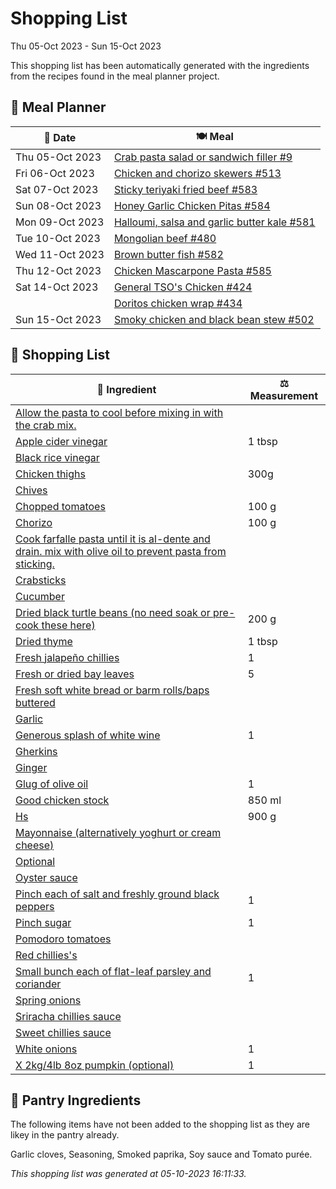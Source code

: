 # Shopping List

Thu 05-Oct 2023 - Sun 15-Oct 2023

This shopping list has been automatically generated with the ingredients from the recipes found in the meal planner project.

## 📅 Meal Planner

|📅 Date| 🍽️ Meal|
|----|----|
|Thu 05-Oct 2023|[Crab pasta salad or sandwich filler #9](https://github.com/jcallaghan/The-Cookbook/issues/9)|
|Fri 06-Oct 2023|[Chicken and chorizo skewers #513](https://github.com/jcallaghan/The-Cookbook/issues/513)|
|Sat 07-Oct 2023|[Sticky teriyaki fried beef #583](https://github.com/jcallaghan/The-Cookbook/issues/583)|
|Sun 08-Oct 2023|[Honey Garlic Chicken Pitas #584](https://github.com/jcallaghan/The-Cookbook/issues/584)|
|Mon 09-Oct 2023|[Halloumi, salsa and garlic butter kale  #581](https://github.com/jcallaghan/The-Cookbook/issues/581)|
|Tue 10-Oct 2023|[Mongolian beef #480](https://github.com/jcallaghan/The-Cookbook/issues/480)|
|Wed 11-Oct 2023|[Brown butter fish #582](https://github.com/jcallaghan/The-Cookbook/issues/582)|
|Thu 12-Oct 2023|[Chicken Mascarpone Pasta  #585](https://github.com/jcallaghan/The-Cookbook/issues/585)|
|Sat 14-Oct 2023|[General TSO's Chicken #424](https://github.com/jcallaghan/The-Cookbook/issues/424)|
||[Doritos chicken wrap #434](https://github.com/jcallaghan/The-Cookbook/issues/434)|
|Sun 15-Oct 2023|[Smoky chicken and black bean stew #502](https://github.com/jcallaghan/The-Cookbook/issues/502)|

## 🛒 Shopping List

| 🍌 Ingredient| ⚖️ Measurement|
|----------|-----------|
|[Allow the pasta to cool before mixing in with the crab mix.](https://www.sainsburys.co.uk/gol-ui/SearchResults/Allow%20the%20pasta%20to%20cool%20before%20mixing%20in%20with%20the%20crab%20mix.)||
|[Apple cider vinegar](https://www.sainsburys.co.uk/gol-ui/SearchResults/Apple%20cider%20vinegar)|1 tbsp|
|[Black rice vinegar](https://www.sainsburys.co.uk/gol-ui/SearchResults/Black%20rice%20vinegar)||
|[Chicken thighs](https://www.sainsburys.co.uk/gol-ui/SearchResults/Chicken%20thighs)|300g|
|[Chives](https://www.sainsburys.co.uk/gol-ui/SearchResults/Chives)||
|[Chopped tomatoes](https://www.sainsburys.co.uk/gol-ui/SearchResults/Chopped%20tomatoes)|100 g|
|[Chorizo](https://www.sainsburys.co.uk/gol-ui/SearchResults/Chorizo)|100 g|
|[Cook farfalle pasta until it is al-dente and drain. mix with olive oil to prevent pasta from sticking.](https://www.sainsburys.co.uk/gol-ui/SearchResults/Cook%20farfalle%20pasta%20until%20it%20is%20al-dente%20and%20drain.%20mix%20with%20olive%20oil%20to%20prevent%20pasta%20from%20sticking.)||
|[Crabsticks](https://www.sainsburys.co.uk/gol-ui/SearchResults/Crabsticks)||
|[Cucumber](https://www.sainsburys.co.uk/gol-ui/SearchResults/Cucumber)||
|[Dried black turtle beans (no need soak or pre-cook these here)](https://www.sainsburys.co.uk/gol-ui/SearchResults/Dried%20black%20turtle%20beans%20(no%20need%20soak%20or%20pre-cook%20these%20here))|200 g|
|[Dried thyme](https://www.sainsburys.co.uk/gol-ui/SearchResults/Dried%20thyme)|1 tbsp|
|[Fresh jalapeño chillies](https://www.sainsburys.co.uk/gol-ui/SearchResults/Fresh%20jalapeño%20chillies)|1|
|[Fresh or dried bay leaves](https://www.sainsburys.co.uk/gol-ui/SearchResults/Fresh%20or%20dried%20bay%20leaves)|5|
|[Fresh soft white bread or barm rolls/baps buttered](https://www.sainsburys.co.uk/gol-ui/SearchResults/Fresh%20soft%20white%20bread%20or%20barm%20rolls/baps%20buttered)||
|[Garlic](https://www.sainsburys.co.uk/gol-ui/SearchResults/Garlic)||
|[Generous splash of white wine](https://www.sainsburys.co.uk/gol-ui/SearchResults/Generous%20splash%20of%20white%20wine)|1|
|[Gherkins](https://www.sainsburys.co.uk/gol-ui/SearchResults/Gherkins)||
|[Ginger](https://www.sainsburys.co.uk/gol-ui/SearchResults/Ginger)||
|[Glug of olive oil](https://www.sainsburys.co.uk/gol-ui/SearchResults/Glug%20of%20olive%20oil)|1|
|[Good chicken stock](https://www.sainsburys.co.uk/gol-ui/SearchResults/Good%20chicken%20stock)|850 ml|
|[Hs](https://www.sainsburys.co.uk/gol-ui/SearchResults/Hs)|900 g|
|[Mayonnaise (alternatively yoghurt or cream cheese)](https://www.sainsburys.co.uk/gol-ui/SearchResults/Mayonnaise%20(alternatively%20yoghurt%20or%20cream%20cheese))||
|[Optional](https://www.sainsburys.co.uk/gol-ui/SearchResults/Optional)||
|[Oyster sauce](https://www.sainsburys.co.uk/gol-ui/SearchResults/Oyster%20sauce)||
|[Pinch each of salt and freshly ground black peppers](https://www.sainsburys.co.uk/gol-ui/SearchResults/Pinch%20each%20of%20salt%20and%20freshly%20ground%20black%20peppers)|1|
|[Pinch sugar](https://www.sainsburys.co.uk/gol-ui/SearchResults/Pinch%20sugar)|1|
|[Pomodoro tomatoes](https://www.sainsburys.co.uk/gol-ui/SearchResults/Pomodoro%20tomatoes)||
|[Red chillies's](https://www.sainsburys.co.uk/gol-ui/SearchResults/Red%20chillies's)||
|[Small bunch each of flat-leaf parsley and coriander](https://www.sainsburys.co.uk/gol-ui/SearchResults/Small%20bunch%20each%20of%20flat-leaf%20parsley%20and%20coriander)|1|
|[Spring onions](https://www.sainsburys.co.uk/gol-ui/SearchResults/Spring%20onions)||
|[Sriracha chillies sauce](https://www.sainsburys.co.uk/gol-ui/SearchResults/Sriracha%20chillies%20sauce)||
|[Sweet chillies sauce](https://www.sainsburys.co.uk/gol-ui/SearchResults/Sweet%20chillies%20sauce)||
|[White onions](https://www.sainsburys.co.uk/gol-ui/SearchResults/White%20onions)|1|
|[X 2kg/4lb 8oz pumpkin (optional)](https://www.sainsburys.co.uk/gol-ui/SearchResults/X%202kg/4lb%208oz%20pumpkin%20(optional))|1|

## 🏪 Pantry Ingredients

The following items have not been added to the shopping list as they are likey in the pantry already.

Garlic cloves, Seasoning, Smoked paprika, Soy sauce and Tomato purée.


_This shopping list was generated at 05-10-2023 16:11:33._